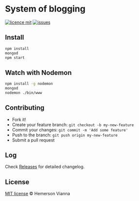 # System of blogging

[![licence mit](https://img.shields.io/badge/license-MIT-blue.svg?style=flat-square)](http://hemersonvianna.mit-license.org/)
[![issues](https://img.shields.io/github/issues/descco-tools/system-blogging.svg?style=flat-square)](https://github.com/descco-tools/system-blogging/issues)

## Install

```bash 
npm install
mongod
npm start
```

## Watch with Nodemon

```bash 
npm install -g nodemon
mongod
nodemon ./bin/www
```

## Contributing

- Fork it!
- Create your feature branch: `git checkout -b my-new-feature`
- Commit your changes: `git commit -m 'Add some feature'`
- Push to the branch: `git push origin my-new-feature`
- Submit a pull request

## Log

Check [Releases](https://github.com/descco-tools/system-blogging/releases) for detailed changelog.

## License

[MIT license](http://hemersonvianna.mit-license.org/) © Hemerson Vianna
